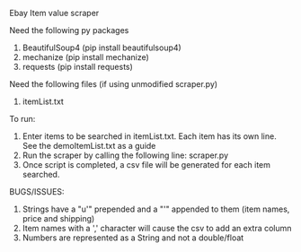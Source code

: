 Ebay Item value scraper

Need the following py packages
1. BeautifulSoup4 (pip install beautifulsoup4)
2. mechanize (pip install mechanize)
3. requests (pip install requests)

Need the following files (if using unmodified scraper.py)
1. itemList.txt

To run:
1. Enter items to be searched in itemList.txt. Each item has its own line. See the demoItemList.txt as a guide
2. Run the scraper by calling the following line: scraper.py
3. Once script is completed, a csv file will be generated for each item searched.


BUGS/ISSUES:
1. Strings have a "u'" prepended and a "'" appended to them (item names, price and shipping)
2. Item names with a ',' character will cause the csv to add an extra column
3. Numbers are represented as a String and not a double/float

